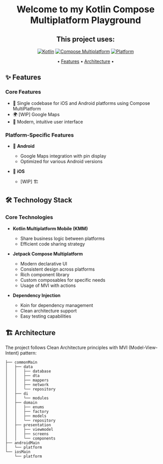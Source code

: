 
<div align="center">
  
# Welcome to my Kotlin Compose Multiplatform Playground

## This project uses:

[![Kotlin](https://img.shields.io/badge/Kotlin-Multiplatform-7F52FF?logo=kotlin)](https://kotlinlang.org/docs/multiplatform.html)
[![Compose Multiplatform](https://img.shields.io/badge/Compose-Multiplatform-4285F4?logo=jetpackcompose)](https://www.jetbrains.com/lp/compose-multiplatform/)
[![Platform](https://img.shields.io/badge/Platform-iOS%20%7C%20Android-lightgrey)]()

 • [Features](#-features) • [Architecture](#-architecture) • 

</div>

## ✨ Features
### Core Features
- 📱 Single codebase for iOS and Android platforms using Compose MultiPlatform
- 🌍 [WIP] Google Maps
- 🎨 Modern, intuitive user interface

### Platform-Specific Features
- 🤖 **Android**
    - Google Maps integration with pin display
    - Optimized for various Android versions

- 🍎 **iOS**
    - [WIP] 🏗️ 

## 🛠️ Technology Stack

### Core Technologies
- **Kotlin Multiplatform Mobile (KMM)**
    - Share business logic between platforms
    - Efficient code sharing strategy

- **Jetpack Compose Multiplatform**
    - Modern declarative UI
    - Consistent design across platforms
    - Rich component library
    - Custom composables for specific needs
    - Usage of MVI with actions

- **Dependency Injection**
    - Koin for dependency management
    - Clean architecture support
    - Easy testing capabilities

## 🏗️ Architecture

The project follows Clean Architecture principles with MVI (Model-View-Intent) pattern:

```
├── commonMain
│   ├── data
│   │   ├── database
│   │   ├── dta
│   │   ├── mappers
│   │   ├── network
│   │   └── repository
│   ├── di
│   │   └── modules
│   ├── domain
│   │   ├── enums
│   │   ├── factory
│   │   ├── models
│   │   └── repository
│   ├── presentation
│   │   ├── viewmodel
│   │   ├── screens 
│   │   └── components 
├── androidMain
│   └── platform
└── iosMain
    └── platform
``` 
